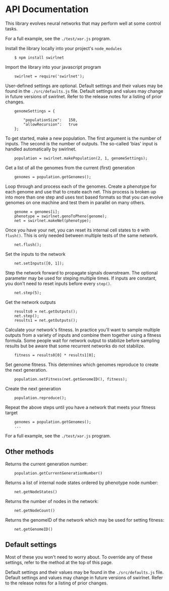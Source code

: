 # API Documentation

This library evolves neural networks that may perform well at some control
tasks.

For a full example, see the `./test/xor.js` program.

Install the library locally into your project's `node_modules`

        $ npm install swirlnet

Import the library into your javascript program

        swirlnet = require('swirlnet');

User-defined settings are optional. Default settings and their values may be
found in the `./src/defaults.js` file. Default settings and values may change
in future versions of swirlnet. Refer to the release notes for a listing of
prior changes.

        genomeSettings = {

            "populationSize":   150,
            "allowRecursion":   true
        };

To get started, make a new population. The first argument is the number of
inputs. The second is the number of outputs. The so-called 'bias' input is
handled automatically by swirlnet.

        population = swirlnet.makePopulation(2, 1, genomeSettings);

Get a list of all the genomes from the current (first) generation

        genomes = population.getGenomes();

Loop through and process each of the genomes. Create a phenotype for each
genome and use that to create each net. This process is broken up into more
than one step and uses text based formats so that you can evolve genomes on one
machine and test them in parallel on many others.

        genome = genomes[i];
        phenotype = swirlnet.genoToPheno(genome);
        net = swirlnet.makeNet(phenotype);

Once you have your net, you can reset its internal cell states to `0` with
`flush()`. This is only needed between multiple tests of the same network.

        net.flush();

Set the inputs to the network

        net.setInputs([0, 1]);

Step the network forward to propagate signals downstream. The optional
parameter may be used for steping multiple times. If inputs are constant, you
don't need to reset inputs before every `step()`.

        net.step(5);

Get the network outputs

        results0 = net.getOutputs();
        net.step();
        results1 = net.getOutputs();

Calculate your network's fitness. In practice you'll want to sample multiple
outputs from a variety of inputs and combine them together using a fitness
formula. Some people wait for network output to stabilize before sampling
results but be aware that some recurrent networks do not stabilize.

        fitness = results0[0] * results1[0];

Set genome fitness. This determines which genomes reproduce to create the next
generation.

        population.setFitness(net.getGenomeID(), fitness);

Create the next generation

        population.reproduce();

Repeat the above steps until you have a network that meets your fitness target

        genomes = population.getGenomes();
        ...

For a full example, see the `./test/xor.js` program.


## Other methods

Returns the current generation number:

        population.getCurrentGenerationNumber()

Returns a list of internal node states ordered by phenotype node number:

        net.getNodeStates()

Returns the number of nodes in the network:

        net.getNodeCount()

Returns the genomeID of the network which may be used for setting fitness:

        net.getGenomeID()

## Default settings

Most of these you won't need to worry about. To override any of these settings,
refer to the method at the top of this page.

Default settings and their values may be found in the `./src/defaults.js` file.
Default settings and values may change in future versions of swirlnet. Refer to
the release notes for a listing of prior changes.


